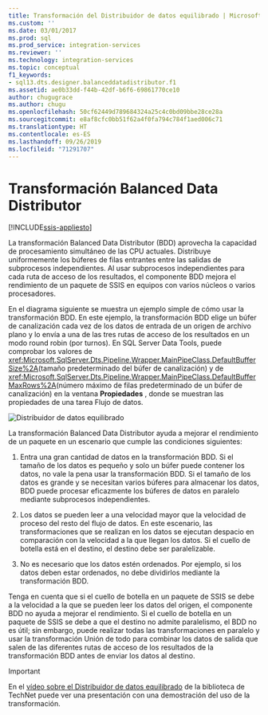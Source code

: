 ```yaml
---
title: Transformación del Distribuidor de datos equilibrado | Microsoft Docs
ms.custom: ''
ms.date: 03/01/2017
ms.prod: sql
ms.prod_service: integration-services
ms.reviewer: ''
ms.technology: integration-services
ms.topic: conceptual
f1_keywords:
- sql13.dts.designer.balanceddatadistributor.f1
ms.assetid: ae0b33dd-f44b-42df-b6f6-69861770ce10
author: chugugrace
ms.author: chugu
ms.openlocfilehash: 50cf62449d789684324a25c4c0bd09bbe28ce28a
ms.sourcegitcommit: e8af8cfc0bb51f62a4f0fa794c784f1aed006c71
ms.translationtype: HT
ms.contentlocale: es-ES
ms.lasthandoff: 09/26/2019
ms.locfileid: "71291707"
---
```

# <a name="balanced-data-distributor-transformation"></a>Transformación Balanced Data Distributor

[!INCLUDE[ssis-appliesto](../../../includes/ssis-appliesto-ssvrpluslinux-asdb-asdw-xxx.md)]


  La transformación Balanced Data Distributor (BDD) aprovecha la capacidad de procesamiento simultáneo de las CPU actuales. Distribuye uniformemente los búferes de filas entrantes entre las salidas de subprocesos independientes. Al usar subprocesos independientes para cada ruta de acceso de los resultados, el componente BDD mejora el rendimiento de un paquete de SSIS en equipos con varios núcleos o varios procesadores.  
  
 En el diagrama siguiente se muestra un ejemplo simple de cómo usar la transformación BDD. En este ejemplo, la transformación BDD elige un búfer de canalización cada vez de los datos de entrada de un origen de archivo plano y lo envía a una de las tres rutas de acceso de los resultados en un modo round robin (por turnos). En SQL Server Data Tools, puede comprobar los valores de <xref:Microsoft.SqlServer.Dts.Pipeline.Wrapper.MainPipeClass.DefaultBufferSize%2A>(tamaño predeterminado del búfer de canalización) y de <xref:Microsoft.SqlServer.Dts.Pipeline.Wrapper.MainPipeClass.DefaultBufferMaxRows%2A>(número máximo de filas predeterminado de un búfer de canalización) en la ventana **Propiedades** , donde se muestran las propiedades de una tarea Flujo de datos.  
  
 ![Distribuidor de datos equilibrado](../../../integration-services/data-flow/transformations/media/balanceddatadistributor.JPG "Distribuidor de datos equilibrado")  
  
 La transformación Balanced Data Distributor ayuda a mejorar el rendimiento de un paquete en un escenario que cumple las condiciones siguientes:  
  
1.  Entra una gran cantidad de datos en la transformación BDD. Si el tamaño de los datos es pequeño y solo un búfer puede contener los datos, no vale la pena usar la transformación BDD. Si el tamaño de los datos es grande y se necesitan varios búferes para almacenar los datos, BDD puede procesar eficazmente los búferes de datos en paralelo mediante subprocesos independientes.  
  
2.  Los datos se pueden leer a una velocidad mayor que la velocidad de proceso del resto del flujo de datos. En este escenario, las transformaciones que se realizan en los datos se ejecutan despacio en comparación con la velocidad a la que llegan los datos. Si el cuello de botella está en el destino, el destino debe ser paralelizable.  
  
3.  No es necesario que los datos estén ordenados. Por ejemplo, si los datos deben estar ordenados, no debe dividirlos mediante la transformación BDD.  
  
 Tenga en cuenta que si el cuello de botella en un paquete de SSIS se debe a la velocidad a la que se pueden leer los datos del origen, el componente BDD no ayuda a mejorar el rendimiento. Si el cuello de botella en un paquete de SSIS se debe a que el destino no admite paralelismo, el BDD no es útil; sin embargo, puede realizar todas las transformaciones en paralelo y usar la transformación Unión de todo para combinar los datos de salida que salen de las diferentes rutas de acceso de los resultados de la transformación BDD antes de enviar los datos al destino.  
  
> [!IMPORTANT]  
>  En el [vídeo sobre el Distribuidor de datos equilibrado](https://go.microsoft.com/fwlink/?LinkID=226278) de la biblioteca de TechNet puede ver una presentación con una demostración del uso de la transformación.  
  
  
